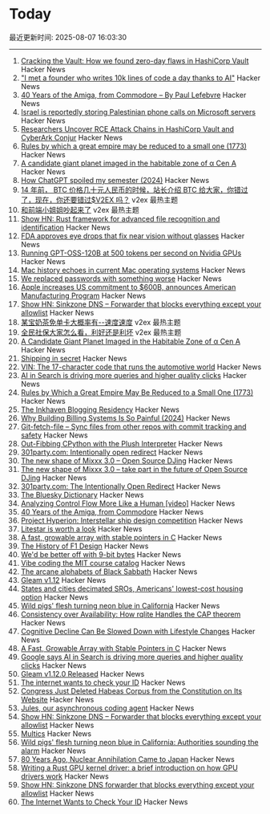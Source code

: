 # Today

最近更新时间: 2025-08-07 16:03:30

--- 
1. [Cracking the Vault: How we found zero-day flaws in HashiCorp Vault](https://cyata.ai/blog/cracking-the-vault-how-we-found-zero-day-flaws-in-authentication-identity-and-authorization-in-hashicorp-vault/) Hacker News
2. ["I met a founder who writes 10k lines of code a day thanks to AI"](https://twitter.com/paulg/status/1953289830982664236) Hacker News
3. [40 Years of the Amiga, from Commodore – By Paul Lefebvre](https://www.goto10retro.com/p/40-years-of-the-amiga-from-commodore) Hacker News
4. [Israel is reportedly storing Palestinian phone calls on Microsoft servers](https://www.engadget.com/big-tech/israel-is-reportedly-storing-millions-of-palestinian-phone-calls-on-microsoft-servers-161127912.html) Hacker News
5. [Researchers Uncover RCE Attack Chains in HashiCorp Vault and CyberArk Conjur](https://www.csoonline.com/article/4035274/researchers-uncover-rce-attack-chains-in-popular-enterprise-credential-vaults.html) Hacker News
6. [Rules by which a great empire may be reduced to a small one (1773)](https://founders.archives.gov/documents/Franklin/01-20-02-0213) Hacker News
7. [A candidate giant planet imaged in the habitable zone of α  Cen A](https://arxiv.org/abs/2508.03814) Hacker News
8. [How ChatGPT spoiled my semester (2024)](https://benborgers.com/chatgpt-semester) Hacker News
9. [14 年前， BTC 价格几十元人民币的时候，站长介绍 BTC 给大家，你错过了，现在，你还要错过$V2EX 吗？](https://www.v2ex.com/t/1150542) v2ex 最热主题
10. [和前端小姐姐吵起来了](https://www.v2ex.com/t/1150524) v2ex 最热主题
11. [Show HN: Rust framework for advanced file recognition and identification](https://crates.io/crates/magical_rs) Hacker News
12. [FDA approves eye drops that fix near vision without glasses](https://newatlas.com/aging/age-related-near-sighted-drops-vizz/) Hacker News
13. [Running GPT-OSS-120B at 500 tokens per second on Nvidia GPUs](https://www.baseten.co/blog/sota-performance-for-gpt-oss-120b-on-nvidia-gpus/) Hacker News
14. [Mac history echoes in current Mac operating systems](http://tenfourfox.blogspot.com/2025/08/mac-history-echoes-in-mac-operating.html) Hacker News
15. [We replaced passwords with something worse](https://blog.danielh.cc/blog/passwords) Hacker News
16. [Apple increases US commitment to $600B, announces American Manufacturing Program](https://www.apple.com/newsroom/2025/08/apple-increases-us-commitment-to-600-billion-usd-announces-ambitious-program/) Hacker News
17. [Show HN: Sinkzone DNS – Forwarder that blocks everything except your allowlist](https://github.com/berbyte/sinkzone40) Hacker News
18. [某宝奶茶免单卡大概率有--速度速度](https://www.v2ex.com/t/1150540) v2ex 最热主题
19. [全民社保大家怎么看，利好还是利坏](https://www.v2ex.com/t/1150537) v2ex 最热主题
20. [A Candidate Giant Planet Imaged in the Habitable Zone of α Cen A](https://arxiv.org/abs/2508.03814) Hacker News
21. [Shipping in secret](https://app.radicle.xyz/nodes/iris.radicle.xyz/rad%3Az3QSFnEiK9Gp92A8hN459jVh8B58v/tree/hello.md) Hacker News
22. [VIN: The 17-character code that runs the automotive world](https://cardog.app/blog/whats-a-vin) Hacker News
23. [AI in Search is driving more queries and higher quality clicks](https://blog.google/products/search/ai-search-driving-more-queries-higher-quality-clicks/) Hacker News
24. [Rules by Which a Great Empire May Be Reduced to a Small One (1773)](https://founders.archives.gov/documents/Franklin/01-20-02-0213) Hacker News
25. [The Inkhaven Blogging Residency](https://www.inkhaven.blog/) Hacker News
26. [Why Building Billing Systems Is So Painful (2024)](https://www.dmitry.ie/2024/why-building-billing-systems-is-so-painful) Hacker News
27. [Git-fetch-file – Sync files from other repos with commit tracking and safety](https://github.com/andrewmcwattersandco/git-fetch-file) Hacker News
28. [Out-Fibbing CPython with the Plush Interpreter](https://pointersgonewild.com/2025-08-06-out-fibbing-cpython-with-the-plush-interpreter/) Hacker News
29. [301party.com: Intentionally open redirect](https://301party.com/) Hacker News
30. [The new shape of Mixxx 3.0 – Open Source DJing](https://mixxx.org/news/2025-08-06-qml-project/) Hacker News
31. [The new shape of Mixxx 3.0 – take part in the future of Open Source DJing](https://mixxx.org/news/2025-08-06-qml-project/) Hacker News
32. [301party.com: The Intentionally Open Redirect](https://301party.com/) Hacker News
33. [The Bluesky Dictionary](https://www.avibagla.com/blueskydictionary/) Hacker News
34. [Analyzing Control Flow More Like a Human [video]](http://wonks.github.io/germane/summer2025/2025/08/06/germane.html) Hacker News
35. [40 Years of the Amiga, from Commodore](https://www.goto10retro.com/p/40-years-of-the-amiga-from-commodore) Hacker News
36. [Project Hyperion: Interstellar ship design competition](https://www.projecthyperion.org) Hacker News
37. [Litestar is worth a look](https://www.b-list.org/weblog/2025/aug/06/litestar/) Hacker News
38. [A fast, growable array with stable pointers in C](https://danielchasehooper.com/posts/segment_array/) Hacker News
39. [The History of F1 Design](https://www.espn.com/espn/feature/story/_/id/43832710/how-f1-evolved-1950-where-headed-2026) Hacker News
40. [We'd be better off with 9-bit bytes](https://pavpanchekha.com/blog/9bit.html) Hacker News
41. [Vibe coding the MIT course catalog](https://stackdiver.com/posts/vibe-coding-the-mit-course-catalog/) Hacker News
42. [The arcane alphabets of Black Sabbath](https://fontsinuse.com/uses/35835/the-arcane-alphabets-of-black-sabbath) Hacker News
43. [Gleam v1.12](https://github.com/gleam-lang/gleam/blob/main/changelog/v1.12.md) Hacker News
44. [States and cities decimated SROs, Americans' lowest-cost housing option](https://www.pew.org/en/research-and-analysis/issue-briefs/2025/07/how-states-and-cities-decimated-americans-lowest-cost-housing-option) Hacker News
45. [Wild pigs' flesh turning neon blue in California](https://phys.org/news/2025-08-wild-pigs-flesh-neon-blue.html) Hacker News
46. [Consistency over Availability: How rqlite Handles the CAP theorem](https://philipotoole.com/consistency-over-availability-how-rqlite-handles-the-cap-theorem/) Hacker News
47. [Cognitive Decline Can Be Slowed Down with Lifestyle Changes](https://www.smithsonianmag.com/smart-news/cognitive-decline-can-be-slowed-down-with-lifestyle-changes-from-diet-to-exercise-and-social-time-new-study-suggests-180987077/) Hacker News
48. [A Fast, Growable Array with Stable Pointers in C](https://danielchasehooper.com/posts/segment_array/) Hacker News
49. [Google says AI in Search is driving more queries and higher quality clicks](https://blog.google/products/search/ai-search-driving-more-queries-higher-quality-clicks/) Hacker News
50. [Gleam v1.12.0 Released](https://github.com/gleam-lang/gleam/blob/main/changelog/v1.12.md) Hacker News
51. [The internet wants to check your ID](https://www.newyorker.com/culture/infinite-scroll/the-internet-wants-to-check-your-id) Hacker News
52. [Congress Just Deleted Habeas Corpus from the Constitution on Its Website](https://abovethelaw.com/2025/08/congress-just-deleted-habeas-corpus-from-the-constitution-on-its-website/) Hacker News
53. [Jules, our asynchronous coding agent](https://blog.google/technology/google-labs/jules-now-available/) Hacker News
54. [Show HN: Sinkzone DNS – Forwarder that blocks everything except your allowlist](https://github.com/berbyte/sinkzone) Hacker News
55. [Multics](https://www.multicians.org/multics.html) Hacker News
56. [Wild pigs' flesh turning neon blue in California: Authorities sounding the alarm](https://phys.org/news/2025-08-wild-pigs-flesh-neon-blue.html) Hacker News
57. [80 Years Ago, Nuclear Annihilation Came to Japan](https://www.nytimes.com/2025/08/05/world/asia/hiroshima-nagasaki-japan-nuclear-photos.html) Hacker News
58. [Writing a Rust GPU kernel driver: a brief introduction on how GPU drivers work](https://www.collabora.com/news-and-blog/blog/2025/08/06/writing-a-rust-gpu-kernel-driver-a-brief-introduction-on-how-gpu-drivers-work/) Hacker News
59. [Show HN: Sinkzone DNS forwarder that blocks everything except your allowlist](https://github.com/berbyte/sinkzone) Hacker News
60. [The Internet Wants to Check Your ID](https://www.newyorker.com/culture/infinite-scroll/the-internet-wants-to-check-your-id) Hacker News
